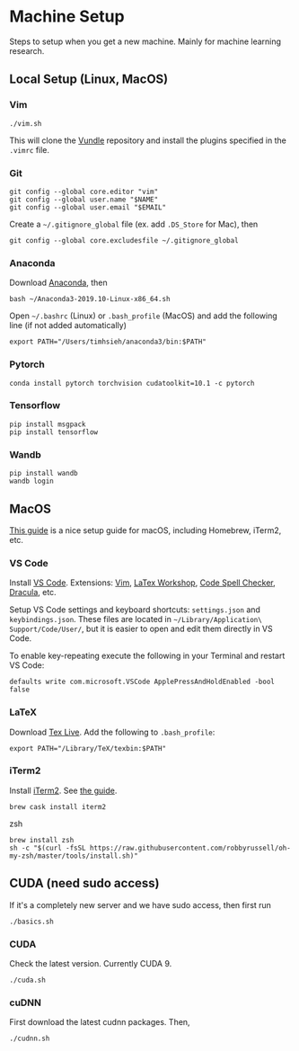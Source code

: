 # Machine Setup

Steps to setup when you get a new machine. Mainly for machine learning research.

## Local Setup (Linux, MacOS)

### Vim
```
./vim.sh
```
This will clone the [Vundle](https://github.com/VundleVim/Vundle.vim.git) repository and install the plugins specified in the `.vimrc` file.

### Git

```
git config --global core.editor "vim"
git config --global user.name "$NAME"
git config --global user.email "$EMAIL"
```
Create a `~/.gitignore_global` file (ex. add `.DS_Store` for Mac), then
```
git config --global core.excludesfile ~/.gitignore_global
```

### Anaconda

Download [Anaconda](https://www.anaconda.com/distribution/), then
```
bash ~/Anaconda3-2019.10-Linux-x86_64.sh
```
Open `~/.bashrc` (Linux) or `.bash_profile` (MacOS) and add the following line (if not added automatically)
```
export PATH="/Users/timhsieh/anaconda3/bin:$PATH"
```


### Pytorch
```
conda install pytorch torchvision cudatoolkit=10.1 -c pytorch
```

### Tensorflow
```
pip install msgpack
pip install tensorflow
```

### Wandb
```
pip install wandb
wandb login
```

## MacOS

[This guide](https://sourabhbajaj.com/mac-setup/) is a nice setup guide for macOS, including Homebrew, iTerm2, etc.

### VS Code

Install [VS Code](https://code.visualstudio.com/).
Extensions: [Vim](https://github.com/VSCodeVim/Vim), [LaTex Workshop](https://github.com/James-Yu/LaTeX-Workshop), [Code Spell Checker](https://marketplace.visualstudio.com/items?itemName=streetsidesoftware.code-spell-checker), [Dracula](https://draculatheme.com/visual-studio-code), etc.

Setup VS Code settings and keyboard shortcuts: `settings.json` and `keybindings.json`.
These files are located in `~/Library/Application\ Support/Code/User/`, but it is easier to open and edit them directly in VS Code.

To enable key-repeating execute the following in your Terminal and restart VS Code:
```
defaults write com.microsoft.VSCode ApplePressAndHoldEnabled -bool false

```

### LaTeX

Download [Tex Live](https://www.tug.org/texlive/).
Add the following to `.bash_profile`:
```
export PATH="/Library/TeX/texbin:$PATH"
```

### iTerm2

Install [iTerm2](https://iterm2.com/). See [the guide](https://sourabhbajaj.com/mac-setup/iTerm/).
```
brew cask install iterm2
```
zsh
```
brew install zsh
sh -c "$(curl -fsSL https://raw.githubusercontent.com/robbyrussell/oh-my-zsh/master/tools/install.sh)"
```

## CUDA (need sudo access)
If it's a completely new server and we have sudo access, then first run
```
./basics.sh
```

### CUDA
Check the latest version. Currently CUDA 9.
```
./cuda.sh
```

### cuDNN
First download the latest cudnn packages. Then,
```
./cudnn.sh
```

